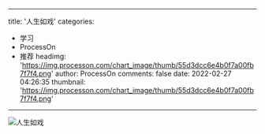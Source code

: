 
---
title: '人生如戏'
categories: 
 - 学习
 - ProcessOn
 - 推荐
headimg: 'https://img.processon.com/chart_image/thumb/55d3dcc6e4b0f7a00fb7f7f4.png'
author: ProcessOn
comments: false
date: 2022-02-27 04:26:35
thumbnail: 'https://img.processon.com/chart_image/thumb/55d3dcc6e4b0f7a00fb7f7f4.png'
---

<div>   
<img class="thumb" alt="人生如戏" src="https://img.processon.com/chart_image/thumb/55d3dcc6e4b0f7a00fb7f7f4.png" referrerpolicy="no-referrer">
<p></p>  
</div>
            